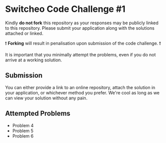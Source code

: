 # Switcheo Code Challenge #1

Kindly **do not fork** this repository as your responses may be publicly linked to this repository.
Please submit your application along with the solutions attached or linked.

:exclamation: **Forking** will result in penalisation upon submission of the code challenge. :exclamation:

It is important that you minimally attempt the problems, even if you do not arrive at a working solution.

## Submission

You can either provide a link to an online repository, attach the solution in your application, or whichever method you prefer.
We're cool as long as we can view your solution without any pain.

## Attempted Problems

- Problem 4
- Problem 5
- Problem 6
